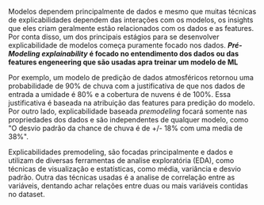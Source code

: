 

Modelos dependem principalmente de dados e mesmo que muitas técnicas de explicabilidades dependem das interações com os modelos, os insights que eles criam geralmente estão relacionados com os dados e as features. Por conta disso, um dos principais estágios para se desenvolver explicabilidade de modelos começa puramente focado nos dados. ***Pré-Modeling explainability* é focado no entendimento dos dados ou das features engeneering que são usadas apra treinar um modelo de ML**

Por exemplo, um modelo de predição  de dados atmosféricos retornou uma probabilidade de 90% de chuva com a justificativa de que nos dados de entrada a umidade é 80% e a cobertura de nuvens é de 100%. Essa justificativa é baseada na atribuição das features para predição do modelo. Por outro lado, explicabilidade baseada *premodeling* focará somente nas propriedades dos dados e são independentes de qualquer modelo, como "O desvio padrão da chance de chuva é de +/- 18% com uma media de 38%".

Explicabilidades premodeling, são focadas principalmente e dados e utilizam de diversas ferramentas de analise exploratória (EDA), como técnicas de visualização e estatísticas, como média, variância e desvio padrão. Outra das técnicas usadas é a analise de correlação entre as variáveis, dentando achar relações entre duas ou mais variáveis contidas no dataset.